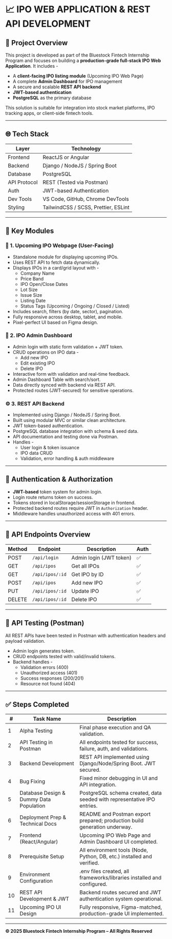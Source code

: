# 📈 IPO WEB APPLICATION & REST API DEVELOPMENT

## 🧾 Project Overview

This project is developed as part of the Bluestock Fintech Internship Program and focuses on building a **production-grade full-stack IPO Web Application**. It includes -

- A **client-facing IPO listing module** (Upcoming IPO Web Page)
- A complete **Admin Dashboard** for IPO management
- A secure and scalable **REST API backend**
- **JWT-based authentication**
- **PostgreSQL** as the primary database

This solution is suitable for integration into stock market platforms, IPO tracking apps, or client-side fintech tools.

---

## 🌐 Tech Stack

| Layer         | Technology                         |
|--------------|-------------------------------------|
| Frontend     | ReactJS or Angular                  |
| Backend      | Django / NodeJS / Spring Boot       |
| Database     | PostgreSQL                          |
| API Protocol | REST (Tested via Postman)           |
| Auth         | JWT-based Authentication            |
| Dev Tools    | VS Code, GitHub, Chrome DevTools    |
| Styling      | TailwindCSS / SCSS, Prettier, ESLint|

---

## 🚀 Key Modules

### 🔷 1. Upcoming IPO Webpage (User-Facing)

- Standalone module for displaying upcoming IPOs.
- Uses REST API to fetch data dynamically.
- Displays IPOs in a card/grid layout with -
  - Company Name
  - Price Band
  - IPO Open/Close Dates
  - Lot Size
  - Issue Size
  - Listing Date
  - Status Tags (Upcoming / Ongoing / Closed / Listed)
- Includes search, filters (by date, sector), pagination.
- Fully responsive across desktop, tablet, and mobile.
- Pixel-perfect UI based on Figma design.

### 🔶 2. IPO Admin Dashboard

- Admin login with static form validation + JWT token.
- CRUD operations on IPO data -
  - Add new IPO
  - Edit existing IPO
  - Delete IPO
- Interactive form with validation and real-time feedback.
- Admin Dashboard Table with search/sort.
- Data directly synced with backend via REST API.
- Protected routes (JWT-secured) for sensitive operations.

### ⚙️ 3. REST API Backend

- Implemented using Django / NodeJS / Spring Boot.
- Built using modular MVC or similar clean architecture.
- JWT token-based authentication.
- PostgreSQL database integration with schema & seed data.
- API documentation and testing done via Postman.
- Handles -
  - User login & token issuance
  - IPO data CRUD
  - Validation, error handling & auth middleware

---

## 🔐 Authentication & Authorization

- **JWT-based** token system for admin login.
- Login route returns token on success.
- Tokens stored in localStorage/sessionStorage in frontend.
- Protected backend routes require JWT in `Authorization` header.
- Middleware handles unauthorized access with 401 errors.

---

## 🧪 API Endpoints Overview

| Method | Endpoint            | Description                  | Auth |
|--------|---------------------|------------------------------|------|
| POST   | `/api/login`        | Admin login (JWT token)      | ✅  |
| GET    | `/api/ipos`         | Get all IPOs                 | ✅  |
| GET    | `/api/ipos/:id`     | Get IPO by ID                | ✅  |
| POST   | `/api/ipos`         | Add new IPO                  | ✅  |
| PUT    | `/api/ipos/:id`     | Update IPO                   | ✅  |
| DELETE | `/api/ipos/:id`     | Delete IPO                   | ✅  |

---

## 🧪 API Testing (Postman)

All REST APIs have been tested in Postman with authentication headers and payload validation.

- Admin login generates token.
- CRUD endpoints tested with valid/invalid tokens.
- Backend handles -
  - Validation errors (400)
  - Unauthorized access (401)
  - Success responses (200/201)
  - Resource not found (404)

---

## ✅ Steps Completed

| #  | Task Name                               | Description                                                               |
|----|-----------------------------------------|---------------------------------------------------------------------------|
| 1  | Alpha Testing                           | Final phase execution and QA validation.                                  |
| 2  | API Testing in Postman                  | All endpoints tested for success, failure, auth, and validations.         |
| 3  | Backend Development                     | REST API implemented using Django/Node/Spring Boot. JWT secured.          |
| 4  | Bug Fixing                              | Fixed minor debugging in UI and API integration.                          |
| 5  | Database Design & Dummy Data Population | PostgreSQL schema created, data seeded with representative IPO entries.   |
| 6  | Deployment Prep & Technical Docs        | README and Postman export prepared; production build generation underway. |
| 7  | Frontend (React/Angular)                | Upcoming IPO Web Page and Admin Dashboard UI completed.                   |
| 8  | Prerequisite Setup                      | All environment tools (Node, Python, DB, etc.) installed and verified.    |
| 9  | Environment Configuration               | .env files created, all frameworks/libraries installed and configured.    |
| 10 | REST API Development & JWT              | Backend routes secured and JWT authentication system operational.         |
| 11 | Upcoming IPO UI Design                  | Fully responsive, Figma-matched, production-grade UI implemented.         |

---

**© 2025 Bluestock Fintech Internship Program – All Rights Reserved**
